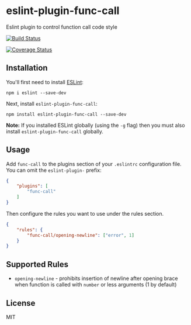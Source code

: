 # eslint-plugin-func-call

Eslint plugin to control function call code style

[![Build Status](https://travis-ci.org/titarenko/eslint-plugin-func-call.svg?branch=master)](https://travis-ci.org/titarenko/eslint-plugin-func-call)

[![Coverage Status](https://coveralls.io/repos/github/titarenko/eslint-plugin-func-call/badge.svg?branch=master)](https://coveralls.io/github/titarenko/eslint-plugin-func-call?branch=master)

## Installation

You'll first need to install [ESLint](http://eslint.org):

```
npm i eslint --save-dev
```

Next, install `eslint-plugin-func-call`:

```
npm install eslint-plugin-func-call --save-dev
```

**Note:** If you installed ESLint globally (using the `-g` flag) then you must also install `eslint-plugin-func-call` globally.

## Usage

Add `func-call` to the plugins section of your `.eslintrc` configuration file. You can omit the `eslint-plugin-` prefix:

```json
{
    "plugins": [
        "func-call"
    ]
}
```

Then configure the rules you want to use under the rules section.

```json
{
    "rules": {
        "func-call/opening-newline": ["error", 1]
    }
}
```

## Supported Rules

* `opening-newline` - prohibits insertion of newline after opening brace when function is called with `number` or less arguments (1 by default)

## License

MIT
